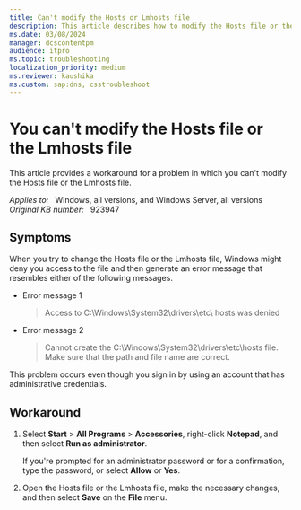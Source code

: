 ```yaml
---
title: Can't modify the Hosts or Lmhosts file
description: This article describes how to modify the Hosts file or the Lmhosts file.
ms.date: 03/08/2024
manager: dcscontentpm
audience: itpro
ms.topic: troubleshooting
localization_priority: medium
ms.reviewer: kaushika
ms.custom: sap:dns, csstroubleshoot
---
```

# You can't modify the Hosts file or the Lmhosts file

This article provides a workaround for a problem in which you can't modify the Hosts file or the Lmhosts file.

_Applies to:_ &nbsp; Windows, all versions, and Windows Server, all versions  
_Original KB number:_ &nbsp; 923947

## Symptoms

When you try to change the Hosts file or the Lmhosts file, Windows might deny you access to the file and then generate an error message that resembles either of the following messages.

- Error message 1

    > Access to C:\Windows\System32\drivers\etc\ hosts was denied

- Error message 2

    > Cannot create the C:\Windows\System32\drivers\etc\hosts file.  
    > Make sure that the path and file name are correct.

This problem occurs even though you sign in by using an account that has administrative credentials.

## Workaround

1. Select **Start** > **All Programs** > **Accessories**, right-click **Notepad**, and then select **Run as administrator**.

    If you're prompted for an administrator password or for a confirmation, type the password, or select **Allow** or **Yes**.

2. Open the Hosts file or the Lmhosts file, make the necessary changes, and then select **Save** on the **File** menu.
